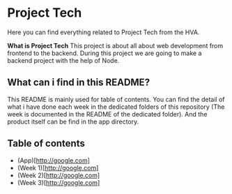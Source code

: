 # Project Tech
Here you can find everything related to Project Tech from the HVA. 

**What is Project Tech**
This project is about all about  web development from frontend to the backend. During this project we are going to make a backend project with the help of Node.

## What can i find in this README?
This README is mainly used for table of contents. You can find the detail of what i have done each week in the dedicated folders of this repository (The week is documented in the README of the dedicated folder). And the product itself can be find in the app directory.

## Table of contents
* (App)[http://google.com]
* (Week 1)[http://google.com]
* (Week 2)[http://google.com]
* (Week 3)[http://google.com]